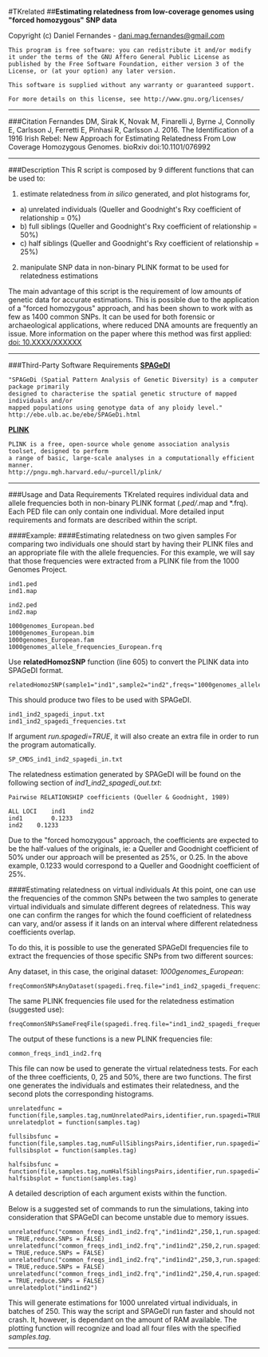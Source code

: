 #TKrelated
##**Estimating relatedness from low-coverage genomes using "forced homozygous" SNP data**

Copyright (c) Daniel Fernandes - dani.mag.fernandes@gmail.com

    This program is free software: you can redistribute it and/or modify
    it under the terms of the GNU Affero General Public License as
    published by the Free Software Foundation, either version 3 of the
    License, or (at your option) any later version.
    
    This software is supplied without any warranty or guaranteed support.
    
    For more details on this license, see http://www.gnu.org/licenses/
***

###Citation
Fernandes DM, Sirak K, Novak M, Finarelli J, Byrne J, Connolly E, Carlsson J, Ferretti E, Pinhasi R, Carlsson J. 2016.
The Identification of a 1916 Irish Rebel: New Approach for Estimating Relatedness From Low Coverage Homozygous Genomes.
bioRxiv doi:10.1101/076992
***

###Description
This R script is composed by 9 different functions that can be used to:

1. estimate relatedness from *in silico* generated, and plot histograms for,
  * a) unrelated individuals (Queller and Goodnight's Rxy coefficient of relationship = 0%)
  * b) full siblings (Queller and Goodnight's Rxy coefficient of relationship = 50%)
  * c) half siblings (Queller and Goodnight's Rxy coefficient of relationship = 25%)
2. manipulate SNP data in non-binary PLINK format to be used for relatedness estimations

The main advantage of this script is the requirement of low amounts of genetic data for accurate estimations. This is possible due to the application of a "forced homozygous" approach, and has been shown to work with as few as 1400 common SNPs. It can be used for both forensic or archaeological applications, where reduced DNA amounts are frequently an issue. More information on the paper where this method was first applied: [doi: 10.XXXX/XXXXXX](https://doi.org/10.XXXX/XXXXX)
***

###Third-Party Software Requirements
[**SPAGeDI**](http://ebe.ulb.ac.be/ebe/SPAGeDi.html "SPAGeDI")

    "SPAGeDi (Spatial Pattern Analysis of Genetic Diversity) is a computer package primarily 
    designed to characterise the spatial genetic structure of mapped individuals and/or
    mapped populations using genotype data of any ploidy level."
    http://ebe.ulb.ac.be/ebe/SPAGeDi.html

[**PLINK**](http://pngu.mgh.harvard.edu/~purcell/plink/ "PLINK")

    PLINK is a free, open-source whole genome association analysis toolset, designed to perform
    a range of basic, large-scale analyses in a computationally efficient manner.
    http://pngu.mgh.harvard.edu/~purcell/plink/
***

###Usage and Data Requirements
TKrelated requires individual data and allele frequencies both in non-binary PLINK format (*.ped/*.map and *.frq). Each PED file can only contain one individual.
More detailed input requirements and formats are described within the script.

####Example:
####Estimating relatedness on two given samples
For comparing two individuals one should start by having their PLINK files and an appropriate file with the allele frequencies. For this example, we will say that those frequencies were extracted from a PLINK file from the 1000 Genomes Project.

    ind1.ped
    ind1.map
    
    ind2.ped
    ind2.map
    
    1000genomes_European.bed
    1000genomes_European.bim
    1000genomes_European.fam
    1000genomes_allele_frequencies_European.frq

Use **relatedHomozSNP** function (line 605) to convert the PLINK data into SPAGeDI format.

    relatedHomozSNP(sample1="ind1",sample2="ind2",freqs="1000genomes_allele_frequencies_European.frq",run.spagedi=TRUE)

This should produce two files to be used with SPAGeDI.

    ind1_ind2_spagedi_input.txt
    ind1_ind2_spagedi_frequencies.txt

If argument *run.spagedi=TRUE*, it will also create an extra file in order to run the program automatically.

    SP_CMDS_ind1_ind2_spagedi_in.txt

The relatedness estimation generated by SPAGeDI will be found on the following section of *ind1_ind2_spagedi_out.txt*:
    
    Pairwise RELATIONSHIP coefficients (Queller & Goodnight, 1989)
    
    ALL LOCI	ind1	ind2
    ind1		0.1233
    ind2	0.1233

Due to the "forced homozygous" approach, the coefficients are expected to be the half-values of the originals, ie: a Queller and Goodnight coefficient of 50% under our approach will be presented as 25%, or 0.25. In the above example, 0.1233 would correspond to a Queller and Goodnight coefficient of 25%.

####Estimating relatedness on virtual individuals
At this point, one can use the frequencies of the common SNPs between the two samples to generate virtual individuals and simulate different degrees of relatedness. This way one can confirm the ranges for which the found coefficient of relatedness can vary, and/or assess if it lands on an interval where different relatedness coefficients overlap.

To do this, it is possible to use the generated SPAGeDI frequencies file to extract the frequencies of those specific SNPs from two different sources:

Any dataset, in this case, the original dataset: *1000genomes_European*:

    freqCommonSNPsAnyDataset(spagedi.freq.file="ind1_ind2_spagedi_frequencies.txt",dataset="1000genomes_European")

The same PLINK frequencies file used for the relatedness estimation (suggested use):

    freqCommonSNPsSameFreqFile(spagedi.freq.file="ind1_ind2_spagedi_frequencies.txt",plink.freq.file="1000genomes_allele_frequencies_European.frq")

The output of these functions is a new PLINK frequencies file:

    common_freqs_ind1_ind2.frq

This file can now be used to generate the virtual relatedness tests. For each of the three coefficients, 0, 25 and 50%, there are two functions. The first one generates the individuals and estimates their relatedness, and the second plots the corresponding histograms.

    unrelatedfunc = function(file,samples.tag,numUnrelatedPairs,identifier,run.spagedi=TRUE,reduce.SNPs=FALSE)
    unrelatedplot = function(samples.tag)
    
    fullsibsfunc = function(file,samples.tag,numFullSiblingsPairs,identifier,run.spagedi=TRUE,reduce.SNPs=FALSE)
    fullsibsplot = function(samples.tag) 
    
    halfsibsfunc = function(file,samples.tag,numHalfSiblingsPairs,identifier,run.spagedi=TRUE,reduce.SNPs=FALSE)
    halfsibsplot = function(samples.tag)

A detailed description of each argument exists within the function.

Below is a suggested set of commands to run the simulations, taking into consideration that SPAGeDI can become unstable due to memory issues.

    unrelatedfunc("common_freqs_ind1_ind2.frq","ind1ind2",250,1,run.spagedi = TRUE,reduce.SNPs = FALSE)
    unrelatedfunc("common_freqs_ind1_ind2.frq","ind1ind2",250,2,run.spagedi = TRUE,reduce.SNPs = FALSE)
    unrelatedfunc("common_freqs_ind1_ind2.frq","ind1ind2",250,3,run.spagedi = TRUE,reduce.SNPs = FALSE)
    unrelatedfunc("common_freqs_ind1_ind2.frq","ind1ind2",250,4,run.spagedi = TRUE,reduce.SNPs = FALSE)
    unrelatedplot("ind1ind2")

This will generate estimations for 1000 unrelated virtual individuals, in batches of 250. This way the script and SPAGeDI run faster and should not crash. It, however, is dependant on the amount of RAM available. The plotting function will recognize and load all four files with the specified *samples.tag*.

***

